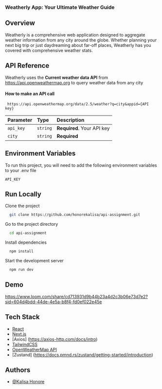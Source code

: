### Weatherly App: Your Ultimate Weather Guide

## Overview

Weatherly is a comprehensive web application designed to aggregate weather information from any city around the globe. Whether planning your next big trip or just daydreaming about far-off places, Weatherly has you covered with comprehensive weather stats.


## API Reference
Weatherly uses the **Current weather data API** from https://api.openweathermap.org to query weather data from any city

#### How to make an API call

```http
 https://api.openweathermap.org/data/2.5/weather?q=city&appid={API key}
```

| Parameter | Type     | Description                |
| :-------- | :------- | :------------------------- |
| `api_key` | `string` | **Required**. Your API key | 
`city` | `string` | **Required** |


## Environment Variables

To run this project, you will need to add the following environment variables to your .env file

`API_KEY`


## Run Locally

Clone the project

```bash
  git clone https://github.com/honorekalisa/api-assignment.git
```

Go to the project directory

```bash
  cd api-assignment
```

Install dependencies

```bash
  npm install
```

Start the development server

```bash
  npm run dev
```

## Demo

https://www.loom.com/share/cd713931d9b44b23a4d2c3b06e73d7e2?sid=604d4bdd-44de-4e5a-b8f4-fd0ef022e45e

## Tech Stack

- [React](https://reactjs.org/)
- [Next.js](https://nextjs.org/)
- [Axios] (https://axios-http.com/docs/intro)
- [TailwindCSS](https://tailwindcss.com/)
- [OpenWeatherMap API](https://openweathermap.org/api)
- [Zustand] (https://docs.pmnd.rs/zustand/getting-started/introduction)

## Authors

- [@Kalisa Honore](https://github.com/honorekalisa)

